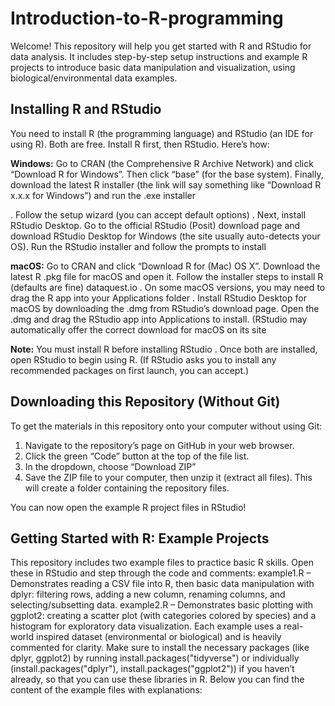 # Introduction-to-R-programming

Welcome! This repository will help you get started with R and RStudio for data analysis. It includes step-by-step setup instructions and example R projects to introduce basic data manipulation and visualization, using biological/environmental data examples.

## Installing R and RStudio
You need to install R (the programming language) and RStudio (an IDE for using R). Both are free. Install R first, then RStudio. Here’s how:

**Windows:**
Go to CRAN (the Comprehensive R Archive Network) and click “Download R for Windows”. Then click “base” (for the base system). Finally, download the latest R installer (the link will say something like “Download R x.x.x for Windows”) and run the .exe installer

. Follow the setup wizard (you can accept default options)
. Next, install RStudio Desktop. Go to the official RStudio (Posit) download page and download RStudio Desktop for Windows (the site usually auto-detects your OS). Run the RStudio installer and follow the prompts to install

**macOS:**
Go to CRAN and click “Download R for (Mac) OS X”. Download the latest R .pkg file for macOS and open it. Follow the installer steps to install R (defaults are fine)
dataquest.io
. On some macOS versions, you may need to drag the R app into your Applications folder
. Install RStudio Desktop for macOS by downloading the .dmg from RStudio’s download page. Open the .dmg and drag the RStudio app into Applications to install. (RStudio may automatically offer the correct download for macOS on its site

**Note:** You must install R before installing RStudio
. Once both are installed, open RStudio to begin using R. (If RStudio asks you to install any recommended packages on first launch, you can accept.)

## Downloading this Repository (Without Git)
To get the materials in this repository onto your computer without using Git:
  1. Navigate to the repository’s page on GitHub in your web browser.
  2. Click the green “Code” button at the top of the file list.
  3. In the dropdown, choose “Download ZIP”
  4. Save the ZIP file to your computer, then unzip it (extract all files). This will create a folder containing the repository files.

You can now open the example R project files in RStudio!

## Getting Started with R: Example Projects
This repository includes two example files to practice basic R skills. Open these in RStudio and step through the code and comments:
example1.R – Demonstrates reading a CSV file into R, then basic data manipulation with dplyr: filtering rows, adding a new column, renaming columns, and selecting/subsetting data.
example2.R – Demonstrates basic plotting with ggplot2: creating a scatter plot (with categories colored by species) and a histogram for exploratory data visualization.
Each example uses a real-world inspired dataset (environmental or biological) and is heavily commented for clarity. Make sure to install the necessary packages (like dplyr, ggplot2) by running install.packages("tidyverse") or individually (install.packages("dplyr"), install.packages("ggplot2")) if you haven’t already, so that you can use these libraries in R. Below you can find the content of the example files with explanations:
